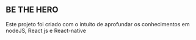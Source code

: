 ## BE THE HERO

Este projeto foi criado com o intuito de aprofundar os conhecimentos em nodeJS, React js e React-native
